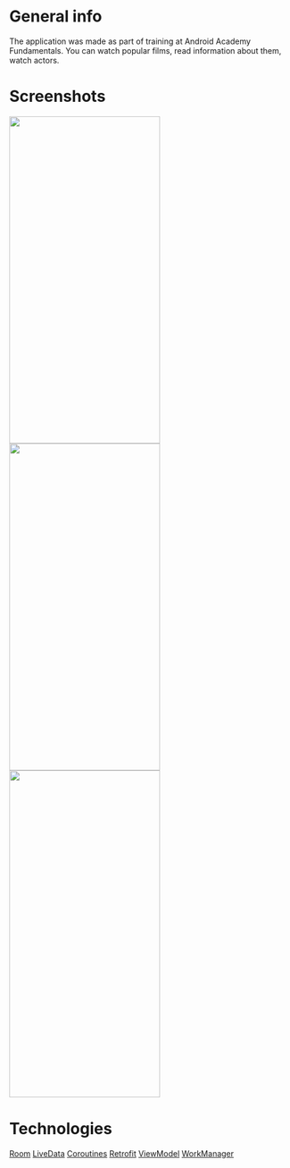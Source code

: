 
# General info
The application was made as part of training at Android Academy Fundamentals. 
You can watch popular films, read information about them, watch actors. 

# Screenshots
<img src="https://user-images.githubusercontent.com/53014698/113436103-c153ed80-93ec-11eb-8d40-db2e0fbc8482.jpg" height="585" width="270" />
<img src="https://user-images.githubusercontent.com/53014698/113436123-cb75ec00-93ec-11eb-9908-c540a408a7f4.jpg" height="585" width="270" />
<img src="https://user-images.githubusercontent.com/53014698/113436111-c6b13800-93ec-11eb-9fcd-c14392424b39.jpg" height="585" width="270" />

# Technologies
[Room](https://developer.android.com/jetpack/androidx/releases/room)
[LiveData](https://developer.android.com/topic/libraries/architecture/livedata)
[Coroutines](https://developer.android.com/kotlin/coroutines)
[Retrofit](https://square.github.io/retrofit/)
[ViewModel](https://developer.android.com/reference/android/arch/lifecycle/ViewModel)
[WorkManager](https://developer.android.com/topic/libraries/architecture/workmanager)
